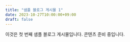 ```yaml
---
title: "샘플 블로그 게시물 1"
date: 2023-10-27T10:00:00+09:00
draft: false
---
```


이것은 첫 번째 샘플 블로그 게시물입니다. 콘텐츠 준비 중입니다. 